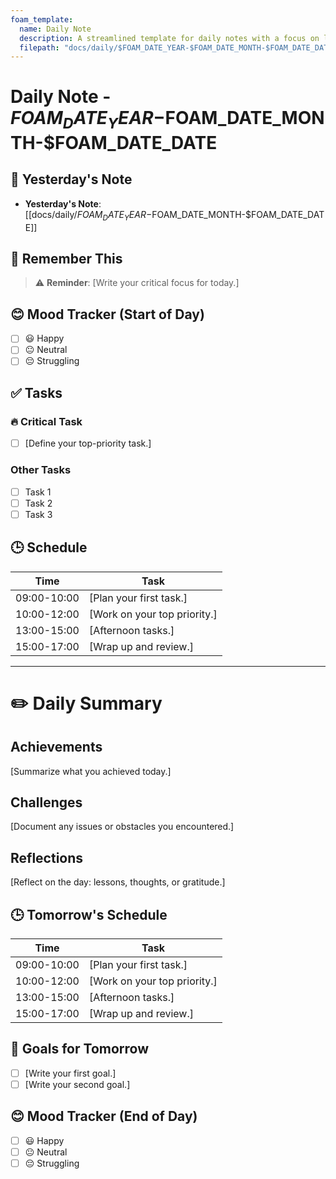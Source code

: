 ```yaml
---
foam_template:
  name: Daily Note
  description: A streamlined template for daily notes with a focus on linking to the previous day.
  filepath: "docs/daily/$FOAM_DATE_YEAR-$FOAM_DATE_MONTH-$FOAM_DATE_DATE.md"
---
```


# Daily Note - $FOAM_DATE_YEAR-$FOAM_DATE_MONTH-$FOAM_DATE_DATE

## 🔗 Yesterday's Note
- **Yesterday's Note**: [[docs/daily/$FOAM_DATE_YEAR-$FOAM_DATE_MONTH-$FOAM_DATE_DATE]]

## 📌 Remember This
> ⚠️ **Reminder**: [Write your critical focus for today.]

## 😊 Mood Tracker (Start of Day)
- [ ] 😃 Happy
- [ ] 😐 Neutral
- [ ] 😔 Struggling

## ✅ Tasks
### 🔥 Critical Task
- [ ] [Define your top-priority task.]

### Other Tasks
- [ ] Task 1
- [ ] Task 2
- [ ] Task 3

## 🕒 Schedule
| Time       | Task               |
|------------|--------------------|
| 09:00-10:00| [Plan your first task.] |
| 10:00-12:00| [Work on your top priority.] |
| 13:00-15:00| [Afternoon tasks.] |
| 15:00-17:00| [Wrap up and review.] |

---

# ✏️ Daily Summary
## Achievements
[Summarize what you achieved today.]

## Challenges
[Document any issues or obstacles you encountered.]

## Reflections
[Reflect on the day: lessons, thoughts, or gratitude.]

## 🕒 Tomorrow's Schedule
| Time       | Task               |
|------------|--------------------|
| 09:00-10:00| [Plan your first task.] |
| 10:00-12:00| [Work on your top priority.] |
| 13:00-15:00| [Afternoon tasks.] |
| 15:00-17:00| [Wrap up and review.] |

## 🎯 Goals for Tomorrow
- [ ] [Write your first goal.]
- [ ] [Write your second goal.]

## 😊 Mood Tracker (End of Day)
- [ ] 😃 Happy
- [ ] 😐 Neutral
- [ ] 😔 Struggling
